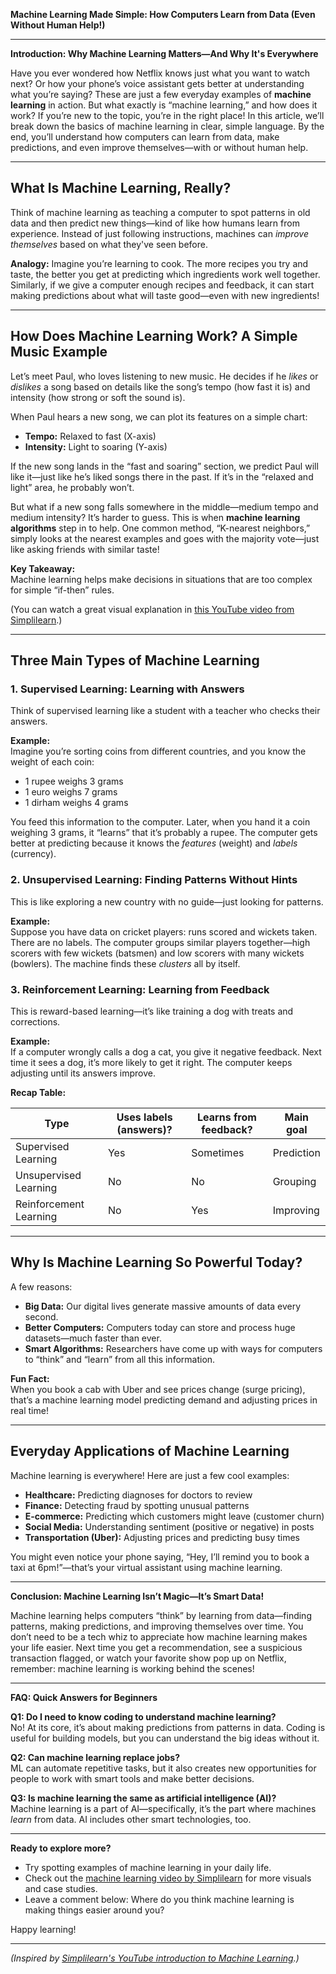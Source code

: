 **Machine Learning Made Simple: How Computers Learn from Data (Even Without Human Help!)**

---

**Introduction: Why Machine Learning Matters—And Why It's Everywhere**

Have you ever wondered how Netflix knows just what you want to watch next? Or how your phone’s voice assistant gets better at understanding what you’re saying? These are just a few everyday examples of **machine learning** in action. But what exactly is “machine learning,” and how does it work? If you’re new to the topic, you’re in the right place! In this article, we’ll break down the basics of machine learning in clear, simple language. By the end, you’ll understand how computers can learn from data, make predictions, and even improve themselves—with or without human help.

---

## What Is Machine Learning, Really?

Think of machine learning as teaching a computer to spot patterns in old data and then predict new things—kind of like how humans learn from experience. Instead of just following instructions, machines can *improve themselves* based on what they've seen before.

**Analogy:** Imagine you’re learning to cook. The more recipes you try and taste, the better you get at predicting which ingredients work well together. Similarly, if we give a computer enough recipes and feedback, it can start making predictions about what will taste good—even with new ingredients!

---

## How Does Machine Learning Work? A Simple Music Example

Let’s meet Paul, who loves listening to new music. He decides if he *likes* or *dislikes* a song based on details like the song’s tempo (how fast it is) and intensity (how strong or soft the sound is).

When Paul hears a new song, we can plot its features on a simple chart:
- **Tempo:** Relaxed to fast (X-axis)
- **Intensity:** Light to soaring (Y-axis)

If the new song lands in the “fast and soaring” section, we predict Paul will like it—just like he’s liked songs there in the past. If it’s in the “relaxed and light” area, he probably won’t.

But what if a new song falls somewhere in the middle—medium tempo and medium intensity? It’s harder to guess. This is when **machine learning algorithms** step in to help. One common method, “K-nearest neighbors,” simply looks at the nearest examples and goes with the majority vote—just like asking friends with similar taste!

**Key Takeaway:**  
Machine learning helps make decisions in situations that are too complex for simple “if-then” rules.

(You can watch a great visual explanation in [this YouTube video from Simplilearn](https://www.youtube.com/watch?v=ukzFI9rgwfU).)

---

## Three Main Types of Machine Learning

### 1. **Supervised Learning: Learning with Answers**

Think of supervised learning like a student with a teacher who checks their answers.

**Example:**  
Imagine you’re sorting coins from different countries, and you know the weight of each coin:
- 1 rupee weighs 3 grams
- 1 euro weighs 7 grams
- 1 dirham weighs 4 grams

You feed this information to the computer. Later, when you hand it a coin weighing 3 grams, it “learns” that it’s probably a rupee. The computer gets better at predicting because it knows the *features* (weight) and *labels* (currency).

### 2. **Unsupervised Learning: Finding Patterns Without Hints**

This is like exploring a new country with no guide—just looking for patterns.

**Example:**  
Suppose you have data on cricket players: runs scored and wickets taken. There are no labels. The computer groups similar players together—high scorers with few wickets (batsmen) and low scorers with many wickets (bowlers). The machine finds these *clusters* all by itself.

### 3. **Reinforcement Learning: Learning from Feedback**

This is reward-based learning—it’s like training a dog with treats and corrections.

**Example:**  
If a computer wrongly calls a dog a cat, you give it negative feedback. Next time it sees a dog, it’s more likely to get it right. The computer keeps adjusting until its answers improve.

**Recap Table:**

| Type                   | Uses labels (answers)? | Learns from feedback? | Main goal   |
|------------------------|-----------------------|----------------------|-------------|
| Supervised Learning    | Yes                   | Sometimes            | Prediction  |
| Unsupervised Learning  | No                    | No                   | Grouping    |
| Reinforcement Learning | No                    | Yes                  | Improving   |

---

## Why Is Machine Learning So Powerful Today?

A few reasons:
- **Big Data:** Our digital lives generate massive amounts of data every second.
- **Better Computers:** Computers today can store and process huge datasets—much faster than ever.
- **Smart Algorithms:** Researchers have come up with ways for computers to “think” and “learn” from all this information.

**Fun Fact:**  
When you book a cab with Uber and see prices change (surge pricing), that’s a machine learning model predicting demand and adjusting prices in real time!

---

## Everyday Applications of Machine Learning

Machine learning is everywhere! Here are just a few cool examples:
- **Healthcare:** Predicting diagnoses for doctors to review
- **Finance:** Detecting fraud by spotting unusual patterns
- **E-commerce:** Predicting which customers might leave (customer churn)
- **Social Media:** Understanding sentiment (positive or negative) in posts
- **Transportation (Uber):** Adjusting prices and predicting busy times

You might even notice your phone saying, “Hey, I’ll remind you to book a taxi at 6pm!”—that’s your virtual assistant using machine learning.

---

**Conclusion: Machine Learning Isn’t Magic—It’s Smart Data!**

Machine learning helps computers “think” by learning from data—finding patterns, making predictions, and improving themselves over time. You don’t need to be a tech whiz to appreciate how machine learning makes your life easier. Next time you get a recommendation, see a suspicious transaction flagged, or watch your favorite show pop up on Netflix, remember: machine learning is working behind the scenes!

---

**FAQ: Quick Answers for Beginners**

**Q1: Do I need to know coding to understand machine learning?**  
No! At its core, it’s about making predictions from patterns in data. Coding is useful for building models, but you can understand the big ideas without it.

**Q2: Can machine learning replace jobs?**  
ML can automate repetitive tasks, but it also creates new opportunities for people to work with smart tools and make better decisions.

**Q3: Is machine learning the same as artificial intelligence (AI)?**  
Machine learning is a part of AI—specifically, it’s the part where machines *learn* from data. AI includes other smart technologies, too.

---

**Ready to explore more?**  
- Try spotting examples of machine learning in your daily life.
- Check out the [machine learning video by Simplilearn](https://www.youtube.com/watch?v=ukzFI9rgwfU) for more visuals and case studies.
- Leave a comment below: Where do you think machine learning is making things easier around you?

Happy learning!

---

*(Inspired by [Simplilearn's YouTube introduction to Machine Learning](https://www.youtube.com/watch?v=ukzFI9rgwfU).)*
